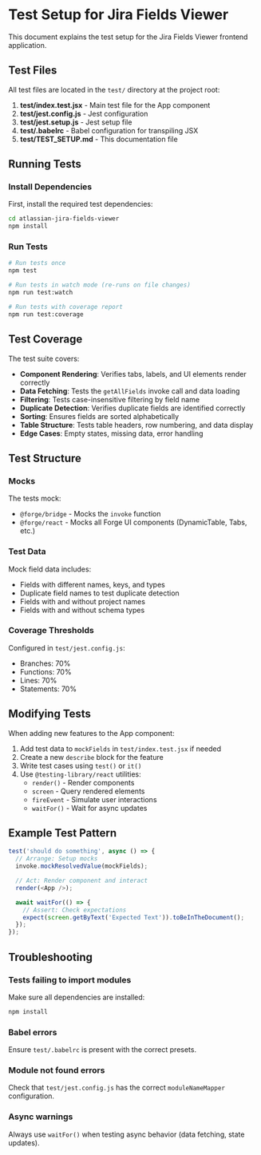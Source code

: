 # Test Setup for Jira Fields Viewer

This document explains the test setup for the Jira Fields Viewer frontend application.

## Test Files

All test files are located in the `test/` directory at the project root:

1. **test/index.test.jsx** - Main test file for the App component
2. **test/jest.config.js** - Jest configuration
3. **test/jest.setup.js** - Jest setup file
4. **test/.babelrc** - Babel configuration for transpiling JSX
5. **test/TEST_SETUP.md** - This documentation file

## Running Tests

### Install Dependencies

First, install the required test dependencies:

```bash
cd atlassian-jira-fields-viewer
npm install
```

### Run Tests

```bash
# Run tests once
npm test

# Run tests in watch mode (re-runs on file changes)
npm run test:watch

# Run tests with coverage report
npm run test:coverage
```

## Test Coverage

The test suite covers:

- **Component Rendering**: Verifies tabs, labels, and UI elements render correctly
- **Data Fetching**: Tests the `getAllFields` invoke call and data loading
- **Filtering**: Tests case-insensitive filtering by field name
- **Duplicate Detection**: Verifies duplicate fields are identified correctly
- **Sorting**: Ensures fields are sorted alphabetically
- **Table Structure**: Tests table headers, row numbering, and data display
- **Edge Cases**: Empty states, missing data, error handling

## Test Structure

### Mocks

The tests mock:
- `@forge/bridge` - Mocks the `invoke` function
- `@forge/react` - Mocks all Forge UI components (DynamicTable, Tabs, etc.)

### Test Data

Mock field data includes:
- Fields with different names, keys, and types
- Duplicate field names to test duplicate detection
- Fields with and without project names
- Fields with and without schema types

### Coverage Thresholds

Configured in `test/jest.config.js`:
- Branches: 70%
- Functions: 70%
- Lines: 70%
- Statements: 70%

## Modifying Tests

When adding new features to the App component:

1. Add test data to `mockFields` in `test/index.test.jsx` if needed
2. Create a new `describe` block for the feature
3. Write test cases using `test()` or `it()`
4. Use `@testing-library/react` utilities:
   - `render()` - Render components
   - `screen` - Query rendered elements
   - `fireEvent` - Simulate user interactions
   - `waitFor()` - Wait for async updates

## Example Test Pattern

```javascript
test('should do something', async () => {
  // Arrange: Setup mocks
  invoke.mockResolvedValue(mockFields);

  // Act: Render component and interact
  render(<App />);

  await waitFor(() => {
    // Assert: Check expectations
    expect(screen.getByText('Expected Text')).toBeInTheDocument();
  });
});
```

## Troubleshooting

### Tests failing to import modules

Make sure all dependencies are installed:
```bash
npm install
```

### Babel errors

Ensure `test/.babelrc` is present with the correct presets.

### Module not found errors

Check that `test/jest.config.js` has the correct `moduleNameMapper` configuration.

### Async warnings

Always use `waitFor()` when testing async behavior (data fetching, state updates).
